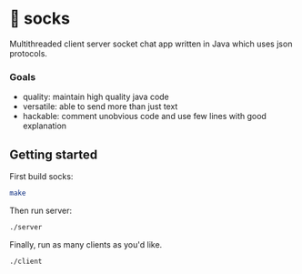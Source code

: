 # 🧦 socks
Multithreaded client server socket chat app written in Java which uses json protocols.

### Goals
- quality: maintain high quality java code
- versatile: able to send more than just text
- hackable: comment unobvious code and use few lines with good explanation

## Getting started
First build socks:
```sh
make
```

Then run server:
```sh
./server
```

Finally, run as many clients as you'd like.
```sh
./client
```
